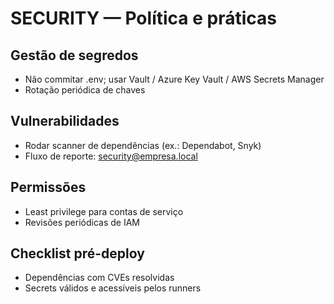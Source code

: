 # SECURITY — Política e práticas

## Gestão de segredos
- Não commitar .env; usar Vault / Azure Key Vault / AWS Secrets Manager
- Rotação periódica de chaves

## Vulnerabilidades
- Rodar scanner de dependências (ex.: Dependabot, Snyk)
- Fluxo de reporte: security@empresa.local

## Permissões
- Least privilege para contas de serviço
- Revisões periódicas de IAM

## Checklist pré-deploy
- Dependências com CVEs resolvidas
- Secrets válidos e acessíveis pelos runners